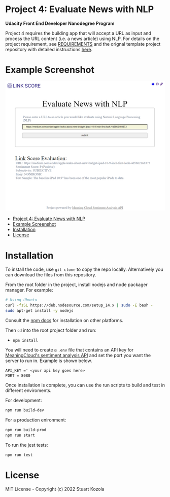 # Project 4: Evaluate News with NLP
__Udacity Front End Developer Nanodegree Program__

Project 4 requires the building app that will accept a URL as input and process the URL content (i.e. a news article) using NLP.  For details on the project requirement, see [REQUIREMENTS](REQUIREMENTS.md) and the orignal template project repository with detailed instructions [here](https://github.com/udacity/fend/tree/refresh-2019/projects/evaluate-news-nlp).

# Example Screenshot
![Screenshot](/src/client/img/screenshot.png)

- [Project 4: Evaluate News with NLP](#project-4-evaluate-news-with-nlp)
- [Example Screenshot](#example-screenshot)
- [Installation](#installation)
- [License](#license)
  

# Installation
To install the code, use `git clone` to copy the repo locally.  Alternatively you can download the files from this repository.

From the root folder in the project, install nodejs and node packager manager.  For example:
```bash
# Using Ubuntu
curl -fsSL https://deb.nodesource.com/setup_14.x | sudo -E bash -
sudo apt-get install -y nodejs
```

Consult the [npm docs](https://nodejs.org/en/download/package-manager/) for installation on other platforms.

Then  `cd` into the root project folder and run:
- `npm install`

You will need to create a `.env` file that contains an API key for [MeaningCloud's sentiment analysis API](https://www.meaningcloud.com/developer/sentiment-analysis/doc) and set the port you want the server to run in.  Example is shown below.

```
API_KEY =' <your api key goes here>
PORT = 8080
```

Once installation is complete, you can use the run scripts to build and test in different enviroments.

For development:
```bash
npm run build-dev
```

For a production enironment:
```bash
npm run build-prod
npm run start
```

To run the jest tests:
```bash
npm run test
```

# License
MIT License - Copyright (c) 2022 Stuart Kozola